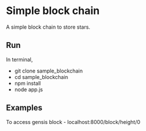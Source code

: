 # Simple block chain

A simple block chain to store stars. 

## Run
In terminal, 
- git clone sample_blockchain
- cd sample_blockchain
- npm install
- node app.js

## Examples
To access gensis block - localhost:8000/block/height/0
